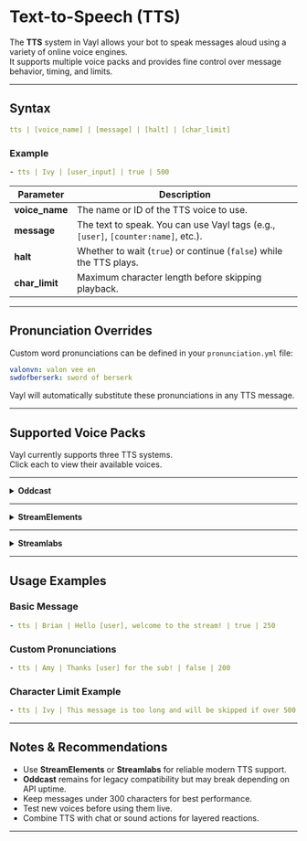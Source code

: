 # **Text-to-Speech (TTS)**

The **TTS** system in Vayl allows your bot to speak messages aloud using a variety of online voice engines.  
It supports multiple voice packs and provides fine control over message behavior, timing, and limits.

---

## **Syntax**

```yaml
tts | [voice_name] | [message] | [halt] | [char_limit]
```

### **Example**

```yaml
- tts | Ivy | [user_input] | true | 500
```

| Parameter | Description |
|------------|-------------|
| **voice_name** | The name or ID of the TTS voice to use. |
| **message** | The text to speak. You can use Vayl tags (e.g., `[user]`, `[counter:name]`, etc.). |
| **halt** | Whether to wait (`true`) or continue (`false`) while the TTS plays. |
| **char_limit** | Maximum character length before skipping playback. |

---

## **Pronunciation Overrides**

Custom word pronunciations can be defined in your `pronunciation.yml` file:

```yaml
valonvn: valon vee en
swdofberserk: sword of berserk
```

Vayl will automatically substitute these pronunciations in any TTS message.

---

## **Supported Voice Packs**

Vayl currently supports three TTS systems.  
Click each to view their available voices.

---

<details>
<summary><strong>Oddcast</strong></summary>

*(These voices use numeric IDs, e.g. “4-3-1”)*  
<sub>Note: Not all Oddcast voices may function due to API deprecation.</sub>

```
4-3-1, 6-2-1, 5-4-1, 4-2-1, 5-3-1, 2-7-1, 1-7-1, 7-4-1, 5-2-1, 12-4-1, 8-4-1, 9-2-1, 10-2-1, ...
```
(Full list maintained in source code for reference.)
</details>

---

<details>
<summary><strong>StreamElements</strong></summary>

```
Brian, Amy, Emma, Geraint, Russell, Nicole, Joey, Justin, Matthew, Ivy, Joanna, Kendra, Kimberly, Salli, Raveena, Zhiyu, Mads, Naja, Ruben, Lotte, Mathieu, Celine, Chantal, Hans, Marlene, Vicki, Aditi, Karl, Dora, Carla, Bianca, Giorgio, Takumi, Mizuki, Seoyeon, Liv, Ewa, Maja, Jacek, Jan, Ricardo, Vitoria, Cristiano, Ines, Carmen, Maxim, Tatyana, Enrique, Conchita, Mia, Miguel, Penelope, Astrid, Filiz, Gwyneth, en-US-Wavenet-A, en-US-Wavenet-B, en-GB-Wavenet-A, en-GB-Wavenet-D, it-IT-Wavenet-A, ja-JP-Wavenet-A, ko-KR-Wavenet-A, ru-RU-Wavenet-B, es-ES-Standard-A, tr-TR-Wavenet-B, vi-VN-Wavenet-A, ...
```
</details>

---

<details>
<summary><strong>Streamlabs</strong></summary>

```
Brian, Amy, Emma, Geraint, Russell, Nicole, Joey, Justin, Matthew, Ivy, Joanna, Kendra, Kimberly, Salli, Raveena, Zhiyu, Mads, Naja, Ruben, Lotte, Mathieu, Celine, Chantal, Hans, Marlene, Vicki, Aditi, Karl, Dora, Carla, Bianca, Giorgio, Takumi, Mizuki, Seoyeon, Liv, Ewa, Maja, Jacek, Jan, Ricardo, Vitoria, Cristiano, Ines, Carmen, Maxim, Tatyana, Enrique, Conchita, Mia, Miguel, Penelope, Astrid, Filiz, Gwyneth
```
</details>

---

## **Usage Examples**

### Basic Message
```yaml
- tts | Brian | Hello [user], welcome to the stream! | true | 250
```

### Custom Pronunciations
```yaml
- tts | Amy | Thanks [user] for the sub! | false | 200
```

### Character Limit Example
```yaml
- tts | Ivy | This message is too long and will be skipped if over 500 characters. | true | 500
```

---

## **Notes & Recommendations**

- Use **StreamElements** or **Streamlabs** for reliable modern TTS support.  
- **Oddcast** remains for legacy compatibility but may break depending on API uptime.  
- Keep messages under 300 characters for best performance.  
- Test new voices before using them live.  
- Combine TTS with chat or sound actions for layered reactions.

---
